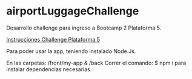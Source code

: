 # airportLuggageChallenge
Desarrollo challenge para ingreso a Bootcamp 2 Plataforma 5.

[Instrucciones Challenge Plataforma 5](https://gist.github.com/Plataforma5la/2063a4d6538fb9a3487de8becb15b2b5)

Para poder usar la app, teniendo instalado Node.Js.

En las carpetas:
/front/my-app
&
/back
Correr el comando:
$ npm i
para instalar dependencias necesarias.


